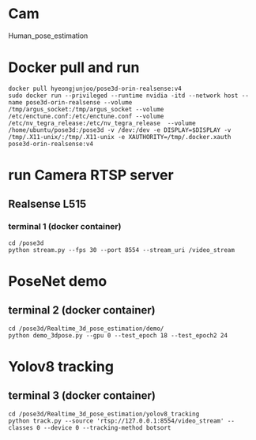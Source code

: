 # Cam
Human_pose_estimation

# Docker pull and run
```
docker pull hyeongjunjoo/pose3d-orin-realsense:v4
sudo docker run --privileged --runtime nvidia -itd --network host --name pose3d-orin-realsense --volume /tmp/argus_socket:/tmp/argus_socket --volume /etc/enctune.conf:/etc/enctune.conf --volume /etc/nv_tegra_release:/etc/nv_tegra_release  --volume /home/ubuntu/pose3d:/pose3d -v /dev:/dev -e DISPLAY=$DISPLAY -v /tmp/.X11-unix/:/tmp/.X11-unix -e XAUTHORITY=/tmp/.docker.xauth pose3d-orin-realsense:v4
```
# run Camera RTSP server
## Realsense L515
### terminal 1 (docker container)
```
cd /pose3d
python stream.py --fps 30 --port 8554 --stream_uri /video_stream
```

# PoseNet demo
## terminal 2 (docker container)
```
cd /pose3d/Realtime_3d_pose_estimation/demo/
python demo_3dpose.py --gpu 0 --test_epoch 18 --test_epoch2 24
```

# Yolov8 tracking
## terminal 3 (docker container)
```
cd /pose3d/Realtime_3d_pose_estimation/yolov8_tracking
python track.py --source 'rtsp://127.0.0.1:8554/video_stream' --classes 0 --device 0 --tracking-method botsort
```
